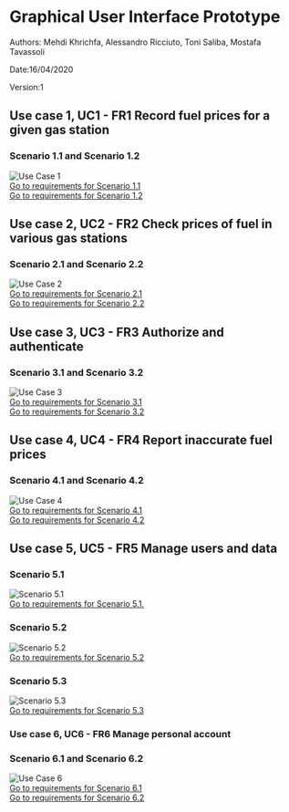 # Graphical User Interface Prototype  

Authors: Mehdi Khrichfa, Alessandro Ricciuto, Toni Saliba, Mostafa Tavassoli

Date:16/04/2020

Version:1


## Use case 1, UC1 - FR1  Record fuel prices for a given gas station
### Scenario 1.1 and Scenario 1.2
![Use Case 1](./images/useCase1.png)<br/>
[Go to requirements for Scenario 1.1](./RequirementsDocument.md#Scenario-1.1)<br/>
[Go to requirements for Scenario 1.2](./RequirementsDocument.md#Scenario-1.2)


## Use case 2, UC2 - FR2 Check prices of fuel in various gas stations
### Scenario 2.1 and Scenario 2.2
![Use Case 2](./images/useCase2.png)<br/>
[Go to requirements for Scenario 2.1](./RequirementsDocument.md#Scenario-2.1)<br/>
[Go to requirements for Scenario 2.2](./RequirementsDocument.md#Scenario-2.2)

## Use case 3, UC3 - FR3 Authorize and authenticate
### Scenario 3.1 and Scenario 3.2 
![Use Case 3](./images/useCase3.png)<br/>
[Go to requirements for Scenario 3.1](./RequirementsDocument.md#Scenario-3.1)<br/>
[Go to requirements for Scenario 3.2](./RequirementsDocument.md#Scenario-3.2)


## Use case 4, UC4 - FR4 Report inaccurate fuel prices
### Scenario 4.1 and Scenario 4.2 
![Use Case 4](./images/useCase4.png)<br/>
[Go to requirements for Scenario 4.1](./RequirementsDocument.md#Scenario-4.1)<br/>
[Go to requirements for Scenario 4.2](./RequirementsDocument.md#Scenario-4.2)


## Use case 5, UC5 - FR5 Manage users and data
### Scenario 5.1
![Scenario 5.1](./images/scenario5.1.png)<br/>
[Go to requirements for Scenario 5.1.](./RequirementsDocument.md#Scenario-5.1)

### Scenario 5.2
![Scenario 5.2](./images/scenario5.2.png)<br/>
[Go to requirements for Scenario 5.2](./RequirementsDocument.md#Scenario-5.2)

### Scenario 5.3
![Scenario 5.3](./images/scenario5.3.png)<br/>
[Go to requirements for Scenario 5.3](./RequirementsDocument.md#Scenario-5.3)

### Use case 6, UC6 - FR6 Manage personal account
### Scenario 6.1 and Scenario 6.2
![Use Case 6](./images/useCase6.png)<br/>
[Go to requirements for Scenario 6.1](./RequirementsDocument.md#Scenario-6.1)<br/>
[Go to requirements for Scenario 6.2](./RequirementsDocument.md#Scenario-6.2)

